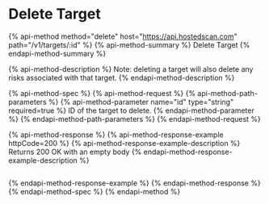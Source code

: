 # Delete Target

{% api-method method="delete" host="https://api.hostedscan.com" path="/v1/targets/:id" %}
{% api-method-summary %}
Delete Target
{% endapi-method-summary %}

{% api-method-description %}
Note: deleting a target will also delete any risks associated with that target.
{% endapi-method-description %}

{% api-method-spec %}
{% api-method-request %}
{% api-method-path-parameters %}
{% api-method-parameter name="id" type="string" required=true %}
ID of the target to delete.
{% endapi-method-parameter %}
{% endapi-method-path-parameters %}
{% endapi-method-request %}

{% api-method-response %}
{% api-method-response-example httpCode=200 %}
{% api-method-response-example-description %}
Returns 200 OK with an empty body
{% endapi-method-response-example-description %}

```text

```
{% endapi-method-response-example %}
{% endapi-method-response %}
{% endapi-method-spec %}
{% endapi-method %}

